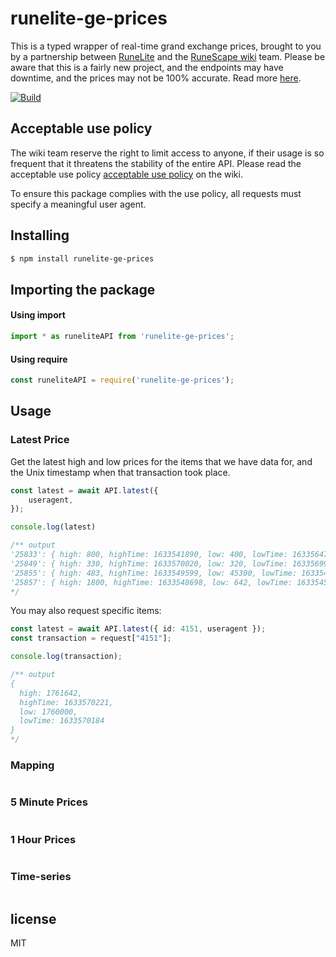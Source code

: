# runelite-ge-prices

This is a typed wrapper of real-time grand exchange prices, brought to you by a partnership between [RuneLite](https://runelite.net/) and the [RuneScape wiki](https://oldschool.runescape.wiki/) team. Please be aware that this is a fairly new project, and the endpoints may have downtime, and the prices may not be 100% accurate. Read more [here](https://oldschool.runescape.wiki/w/RuneScape:Real-time_Prices).

[![Build](https://github.com/nyan-left/runelite-grand-exchange-prices/actions/workflows/test.yml/badge.svg)](https://github.com/nyan-left/runelite-grand-exchange-prices/actions/workflows/test.yml)

## Acceptable use policy

The wiki team reserve the right to limit access to anyone, if their usage is so frequent that it threatens the stability of the entire API. Please read the acceptable use policy [acceptable use policy](https://oldschool.runescape.wiki/w/RuneScape:Real-time_Prices#Acceptable_use_policy) on the wiki.

To ensure this package complies with the use policy, all requests must specify a meaningful user agent.

## Installing

```bash
$ npm install runelite-ge-prices
```

## Importing the package

#### Using import

```ts
import * as runeliteAPI from 'runelite-ge-prices';
```

#### Using require

```js
const runeliteAPI = require('runelite-ge-prices');
```

## Usage


### Latest Price

Get the latest high and low prices for the items that we have data for, and the Unix timestamp when that transaction took place.

```ts
const latest = await API.latest({
    useragent,
});

console.log(latest)

/** output
'25833': { high: 800, highTime: 1633541890, low: 400, lowTime: 1633564731 },
'25849': { high: 330, highTime: 1633570020, low: 320, lowTime: 1633569964 },
'25855': { high: 483, highTime: 1633549599, low: 45300, lowTime: 1633549707 },
'25857': { high: 1800, highTime: 1633548698, low: 642, lowTime: 1633545181 },
*/

```

You may also request specific items:

```ts
const latest = await API.latest({ id: 4151, useragent });
const transaction = request["4151"];

console.log(transaction);

/** output
{
  high: 1761642,
  highTime: 1633570221,
  low: 1760000,
  lowTime: 1633570184
}
*/

```

### Mapping

```ts


```

### 5 Minute Prices

```ts


```


### 1 Hour Prices
```ts


```


### Time-series

```ts


```




## license


MIT
